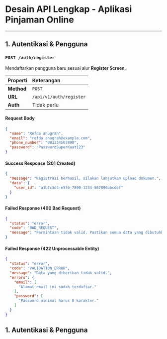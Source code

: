 # Desain API Lengkap - Aplikasi Pinjaman Online

---

## 1. Autentikasi & Pengguna

### `POST /auth/register`

Mendaftarkan pengguna baru sesuai alur **Register Screen**.

| Properti | Keterangan |
| :--- | :--- |
| **Method** | `POST` |
| **URL** | `/api/v1/auth/register` |
| **Auth** | Tidak perlu |

#### Request Body
```json
{
  "name": "Refda anugrah",
  "email": "refda.anugrah@example.com",
  "phone_number": "081234567890",
  "password": "PasswordSuperKuat123"
}
```
#### Success Response (201 Created)
```json
{
  "message": "Registrasi berhasil, silakan lanjutkan upload dokumen.",
  "data": {
    "user_id": "a1b2c3d4-e5f6-7890-1234-567890abcdef"
  }
}
```
#### Failed Response (400 Bad Request)
```json
{
  "status": "error",
  "code": "BAD_REQUEST",
  "message": "Permintaan tidak valid. Pastikan semua data yang dibutuhkan telah diisi dengan benar."
}
```
#### Failed Response (422 Unprocessable Entity)
```json
{
  "status": "error",
  "code": "VALIDATION_ERROR",
  "message": "Data yang diberikan tidak valid.",
  "errors": {
    "email": [
      "Alamat email ini sudah terdaftar."
    ],
    "password": [
      "Password minimal harus 8 karakter."
    ]
  }
}
```

## 1. Autentikasi & Pengguna
